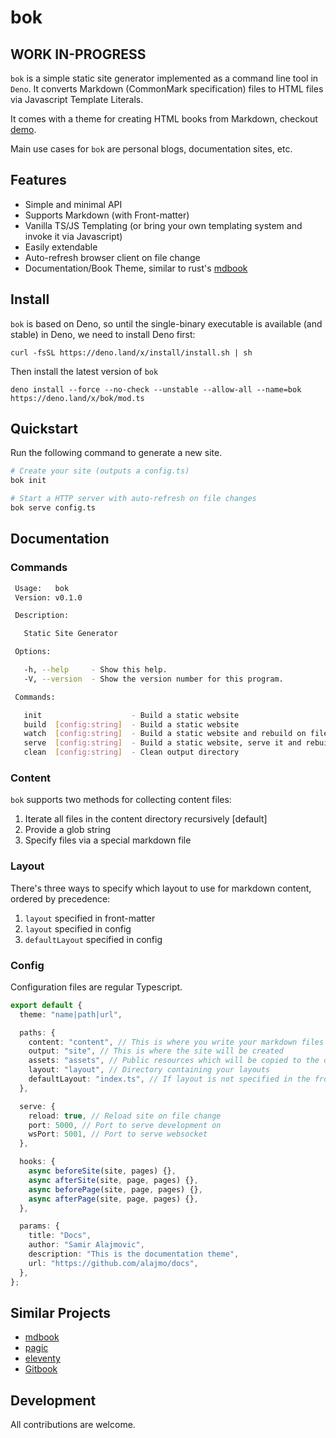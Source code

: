 # bok

## WORK IN-PROGRESS

`bok` is a simple static site generator implemented as a command line tool in
`Deno`. It converts Markdown (CommonMark specification) files to HTML files via
Javascript Template Literals.

It comes with a theme for creating HTML books from Markdown, checkout [demo](https://alajmo.github.io/bok).

Main use cases for `bok` are personal blogs, documentation sites, etc.

## Features

- Simple and minimal API
- Supports Markdown (with Front-matter)
- Vanilla TS/JS Templating (or bring your own templating system and invoke it
  via Javascript)
- Easily extendable
- Auto-refresh browser client on file change
- Documentation/Book Theme, similar to rust's
  [mdbook](https://github.com/rust-lang/mdBook)

## Install

`bok` is based on Deno, so until the single-binary executable is available (and
stable) in Deno, we need to install Deno first:

```
curl -fsSL https://deno.land/x/install/install.sh | sh
```

Then install the latest version of `bok`

```
deno install --force --no-check --unstable --allow-all --name=bok https://deno.land/x/bok/mod.ts
```

## Quickstart

Run the following command to generate a new site.

```sh
# Create your site (outputs a config.ts)
bok init

# Start a HTTP server with auto-refresh on file changes
bok serve config.ts
```

## Documentation

### Commands

```sh
 Usage:   bok
 Version: v0.1.0

 Description:

   Static Site Generator

 Options:

   -h, --help     - Show this help.
   -V, --version  - Show the version number for this program.

 Commands:

   init                    - Build a static website
   build  [config:string]  - Build a static website
   watch  [config:string]  - Build a static website and rebuild on file changes
   serve  [config:string]  - Build a static website, serve it and rebuild on file changes
   clean  [config:string]  - Clean output directory
```

### Content

`bok` supports two methods for collecting content files:

1. Iterate all files in the content directory recursively [default]
2. Provide a glob string
3. Specify files via a special markdown file

### Layout

There's three ways to specify which layout to use for markdown content, ordered
by precedence:

1. `layout` specified in front-matter
2. `layout` specified in config
3. `defaultLayout` specified in config

### Config

Configuration files are regular Typescript.

```typescript
export default {
  theme: "name|path|url",

  paths: {
    content: "content", // This is where you write your markdown files
    output: "site", // This is where the site will be created
    assets: "assets", // Public resources which will be copied to the output directory
    layout: "layout", // Directory containing your layouts
    defaultLayout: "index.ts", // If layout is not specified in the front-matter section of the markdown files, use this layout
  },

  serve: {
    reload: true, // Reload site on file change
    port: 5000, // Port to serve development on
    wsPort: 5001, // Port to serve websocket
  },

  hooks: {
    async beforeSite(site, pages) {},
    async afterSite(site, page, pages) {},
    async beforePage(site, page, pages) {},
    async afterPage(site, page, pages) {},
  },

  params: {
    title: "Docs",
    author: "Samir Alajmovic",
    description: "This is the documentation theme",
    url: "https://github.com/alajmo/docs",
  },
};
```

## Similar Projects

- [mdbook](https://github.com/rust-lang/mdBook)
- [pagic](https://github.com/xcatliu/pagic)
- [eleventy](https://github.com/11ty/eleventy)
- [Gitbook](https://www.gitbook.com)

## Development

All contributions are welcome.
